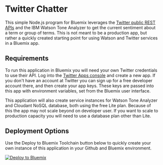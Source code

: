 # Twitter Chatter 

This simple Node.js program for Bluemix leverages the [Twitter public REST APIs](https://dev.twitter.com/rest/public) and the 
IBM Watson Tone Analyzer to get the current sentiment about a term or group of terms.  This is not meant to be a production
app, but rather a quickly created starting point for using Watson and Twitter services in a Bluemix app.

## Requirements

To run this application in Bluemix you will need your own Twitter credentials to use their API. Log into the 
[Twitter Apps console](https://apps.twitter.com/) and create a new app.  If you don't have an account at Twitter
you can sign up for a free developer account there, and then create your app keys.  These keys are passed into this 
app with environment variables, set from the Bluemix user interface.

This application will also create service instances for Watson Tone Analyzer and Cloudant NoSQL database, both 
using the free Lite plan.  Because of this the app may not scale beyond on developer user.  If you want to scale to 
production capacity you will need to use a database plan other than Lite.


## Deployment Options

Use the Deploy to Bluemix Toolchain button below to quickly create your own instance of this 
application in your Github and Bluemix environment.

[![Deploy to Bluemix](https://developer.ibm.com/devops-services/wp-content/uploads/sites/42/2016/05/create_toolchain_button.png)](https://console.ng.bluemix.net/devops/setup/deploy/?repository=https%3A%2F%2Fgithub.com%2Fjconallen%2Ftwitter-chatter)